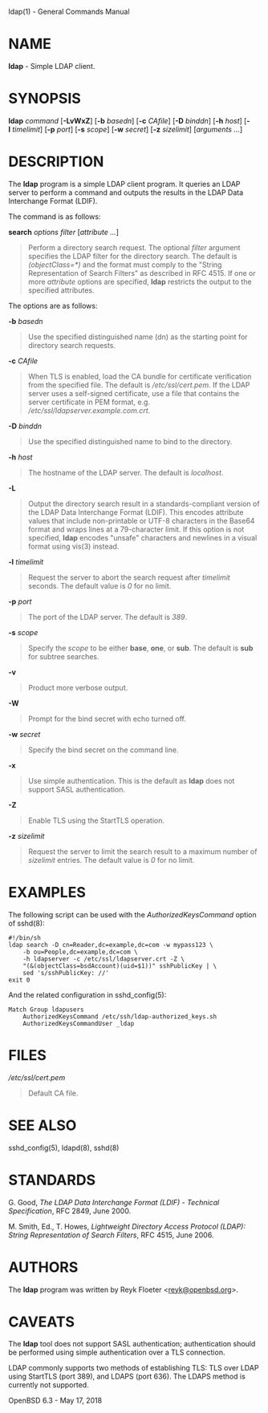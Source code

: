 ldap(1) - General Commands Manual

# NAME

**ldap** - Simple LDAP client.

# SYNOPSIS

**ldap**
*command*
\[**-LvWxZ**]
\[**-b**&nbsp;*basedn*]
\[**-c**&nbsp;*CAfile*]
\[**-D**&nbsp;*binddn*]
\[**-h**&nbsp;*host*]
\[**-l**&nbsp;*timelimit*]
\[**-p**&nbsp;*port*]
\[**-s**&nbsp;*scope*]
\[**-w**&nbsp;*secret*]
\[**-z**&nbsp;*sizelimit*]
\[*arguments&nbsp;...*]

# DESCRIPTION

The
**ldap**
program is a simple LDAP client program.
It queries an LDAP server to perform a command and outputs the results
in the LDAP Data Interchange Format (LDIF).

The command is as follows:

**search** *options* *filter* \[*attribute ...*]

> Perform a directory search request.
> The optional
> *filter*
> argument specifies the LDAP filter for the directory search.
> The default is
> *(objectClass=\*)*
> and the format must comply to the
> "String Representation of Search Filters"
> as described in RFC 4515.
> If one or more
> *attribute*
> options are specified,
> **ldap**
> restricts the output to the specified attributes.

The options are as follows:

**-b** *basedn*

> Use the specified distinguished name (dn) as the starting point for
> directory search requests.

**-c** *CAfile*

> When TLS is enabled, load the CA bundle for certificate verification
> from the specified file.
> The default is
> */etc/ssl/cert.pem*.
> If the LDAP server uses a self-signed certificate,
> use a file that contains the server certificate in PEM format, e.g.
> */etc/ssl/ldapserver.example.com.crt*.

**-D** *binddn*

> Use the specified distinguished name to bind to the directory.

**-h** *host*

> The hostname of the LDAP server.
> The default is
> *localhost*.

**-L**

> Output the directory search result in a standards-compliant version of
> the LDAP Data Interchange Format (LDIF).
> This encodes attribute values that include non-printable or UTF-8
> characters in the Base64 format and wraps lines at a 79-character limit.
> If this option is not specified,
> **ldap**
> encodes
> "unsafe"
> characters and newlines in a visual format using
> vis(3)
> instead.

**-l** *timelimit*

> Request the server to abort the search request after
> *timelimit*
> seconds.
> The default value is
> *0*
> for no limit.

**-p** *port*

> The port of the LDAP server.
> The default is
> *389*.

**-s** *scope*

> Specify the
> *scope*
> to be either
> **base**,
> **one**,
> or
> **sub**.
> The default is
> **sub**
> for subtree searches.

**-v**

> Product more verbose output.

**-W**

> Prompt for the bind secret with echo turned off.

**-w** *secret*

> Specify the bind secret on the command line.

**-x**

> Use simple authentication.
> This is the default as
> **ldap**
> does not support SASL authentication.

**-Z**

> Enable TLS using the StartTLS operation.

**-z** *sizelimit*

> Request the server to limit the search result to a maximum number of
> *sizelimit*
> entries.
> The default value is
> *0*
> for no limit.

# EXAMPLES

The following script can be used with the
*AuthorizedKeysCommand*
option of
sshd(8):

	#!/bin/sh
	ldap search -D cn=Reader,dc=example,dc=com -w mypass123 \
		-b ou=People,dc=example,dc=com \
		-h ldapserver -c /etc/ssl/ldapserver.crt -Z \
		"(&(objectClass=bsdAccount)(uid=$1))" sshPublicKey | \
		sed 's/sshPublicKey: //'
	exit 0

And the related configuration in
sshd\_config(5):

	Match Group ldapusers
		AuthorizedKeysCommand /etc/ssh/ldap-authorized_keys.sh
		AuthorizedKeysCommandUser _ldap

# FILES

*/etc/ssl/cert.pem*

> Default CA file.

# SEE ALSO

sshd\_config(5),
ldapd(8),
sshd(8)

# STANDARDS

G. Good,
*The LDAP Data Interchange Format (LDIF) - Technical Specification*,
RFC 2849,
June 2000.

M. Smith, Ed.,
T. Howes,
*Lightweight Directory Access Protocol (LDAP): String Representation of Search Filters*,
RFC 4515,
June 2006.

# AUTHORS

The
**ldap**
program was written by
Reyk Floeter &lt;[reyk@openbsd.org](mailto:reyk@openbsd.org)&gt;.

# CAVEATS

The
**ldap**
tool does not support SASL authentication;
authentication should be performed using simple authentication over a
TLS connection.

LDAP commonly supports two methods of establishing TLS:
TLS over LDAP using StartTLS (port 389), and LDAPS (port 636).
The LDAPS method is currently not supported.

OpenBSD 6.3 - May 17, 2018

